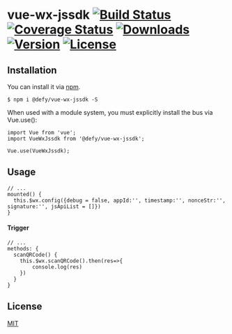 # vue-wx-jssdk [![Build Status](https://img.shields.io/circleci/project/yangmingshan/@defy/vue-wx-jssdk.svg)](https://circleci.com/gh/yangmingshan/@defy/vue-wx-jssdk) [![Coverage Status](https://img.shields.io/codecov/c/github/yangmingshan/@defy/vue-wx-jssdk.svg)](https://codecov.io/gh/yangmingshan/@defy/vue-wx-jssdk) [![Downloads](https://img.shields.io/npm/dt/@defy/vue-wx-jssdk.svg)](https://www.npmjs.com/package/vue-bus) [![Version](https://img.shields.io/npm/v/@defy/vue-wx-jssdk.svg)](https://www.npmjs.com/package/@defy/vue-wx-jssdk) [![License](https://img.shields.io/npm/l/@defy/vue-wx-jssdk.svg)](https://www.npmjs.com/package/@defy/vue-wx-jssdk)

## Installation
You can install it via [npm](https://npmjs.com).
```
$ npm i @defy/vue-wx-jssdk -S
```
When used with a module system, you must explicitly install the bus via Vue.use():
```
import Vue from 'vue';
import VueWxJssdk from '@defy/vue-wx-jssdk';

Vue.use(VueWxJssdk);
```

## Usage
```
// ...
mounted() {
  this.$wx.config({debug = false, appId:'', timestamp:'', nonceStr:'', signature:'', jsApiList = []})
}
```
#### Trigger
```
// ...
methods: {
  scanQRCode() {
    this.$wx.scanQRCode().then(res=>{
    	console.log(res)
    })
  }
}
```
## License
[MIT](https://opensource.org/licenses/MIT)
